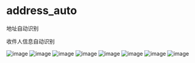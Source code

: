 # address_auto
地址自动识别

收件人信息自动识别

![image](https://github.com/cwlslm/js-util/blob/main/address_auto/image/001.png)
![image](https://github.com/cwlslm/js-util/blob/main/address_auto/image/002.png)
![image](https://github.com/cwlslm/js-util/blob/main/address_auto/image/003.png)
![image](https://github.com/cwlslm/js-util/blob/main/address_auto/image/004.png)
![image](https://github.com/cwlslm/js-util/blob/main/address_auto/image/005.png)
![image](https://github.com/cwlslm/js-util/blob/main/address_auto/image/006.png)
![image](https://github.com/cwlslm/js-util/blob/main/address_auto/image/007.png)
![image](https://github.com/cwlslm/js-util/blob/main/address_auto/image/008.png)
